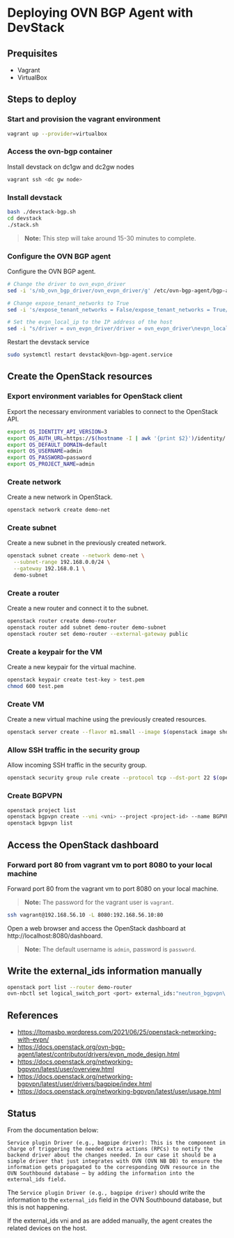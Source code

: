 # Deploying OVN BGP Agent with DevStack

## Prequisites

* Vagrant
* VirtualBox

## Steps to deploy

### Start and provision the vagrant environment

```sh
vagrant up --provider=virtualbox
```

### Access the ovn-bgp container

Install devstack on dc1gw and dc2gw nodes

```sh
vagrant ssh <dc gw node>
```

### Install devstack

```sh
bash ./devstack-bgp.sh
cd devstack
./stack.sh
```

> **Note:** This step will take around 15-30 minutes to complete.

### Configure the OVN BGP agent

Configure the OVN BGP agent.

```sh
# Change the driver to ovn_evpn_driver
sed -i 's/nb_ovn_bgp_driver/ovn_evpn_driver/g' /etc/ovn-bgp-agent/bgp-agent.conf

# Change expose_tenant_networks to True
sed -i 's/expose_tenant_networks = False/expose_tenant_networks = True/g' /etc/ovn-bgp-agent/bgp-agent.conf

# Set the evpn_local_ip to the IP address of the host
sed -i "s/driver = ovn_evpn_driver/driver = ovn_evpn_driver\nevpn_local_ip =$(hostname -I | awk '{print $2}')/g" /etc/ovn-bgp-agent/bgp-agent.conf
```

Restart the devstack service

```sh
sudo systemctl restart devstack@ovn-bgp-agent.service
```

## Create the OpenStack resources

### Export environment variables for OpenStack client

Export the necessary environment variables to connect to the OpenStack API.

```sh
export OS_IDENTITY_API_VERSION=3
export OS_AUTH_URL=https://$(hostname -I | awk '{print $2}')/identity/
export OS_DEFAULT_DOMAIN=default
export OS_USERNAME=admin
export OS_PASSWORD=password
export OS_PROJECT_NAME=admin
```

### Create network

Create a new network in OpenStack.

```sh
openstack network create demo-net
```

### Create subnet

Create a new subnet in the previously created network.

```sh
openstack subnet create --network demo-net \
  --subnet-range 192.168.0.0/24 \
  --gateway 192.168.0.1 \
  demo-subnet
```

### Create a router

Create a new router and connect it to the subnet.

```sh
openstack router create demo-router
openstack router add subnet demo-router demo-subnet
openstack router set demo-router --external-gateway public
```

### Create a keypair for the VM

Create a new keypair for the virtual machine.

```sh
openstack keypair create test-key > test.pem
chmod 600 test.pem
```

### Create VM

Create a new virtual machine using the previously created resources.

```sh
openstack server create --flavor m1.small --image $(openstack image show cirros-0.6.2-x86_64-disk -f value -c id) --nic net-id=$(openstack network show demo-net -f value -c id) --security-group $(openstack security group list -f value -c ID -c Name --project $(openstack project show admin -f value -c id) | grep default | awk '{print $1}' ) --key-name test-key demo-vm1
```

### Allow SSH traffic in the security group

Allow incoming SSH traffic in the security group.

```sh
openstack security group rule create --protocol tcp --dst-port 22 $(openstack security group list -f value -c ID -c Name --project $(openstack project show admin -f value -c id) | grep default | awk '{print $1}' )
```

### Create BGPVPN

```sh
openstack project list
openstack bgpvpn create --vni <vni> --project <project-id> --name BGPVPN1
openstack bgpvpn list
```

## Access the OpenStack dashboard

### Forward port 80 from vagrant vm to port 8080 to your local machine

Forward port 80 from the vagrant vm to port 8080 on your local machine.

> **Note:** The password for the vagrant user is `vagrant`.

```sh
ssh vagrant@192.168.56.10 -L 8080:192.168.56.10:80
```

Open a web browser and access the OpenStack dashboard at http://localhost:8080/dashboard.

> **Note:** The default username is `admin`, password is `password`.

## Write the external_ids information manually

```sh
openstack port list --router demo-router
ovn-nbctl set logical_switch_port <port> external_ids:"neutron_bgpvpn\:vni"=<vni> external_ids:"neutron_bgpvpn\:as"=<as>
```

## References
- https://ltomasbo.wordpress.com/2021/06/25/openstack-networking-with-evpn/
- https://docs.openstack.org/ovn-bgp-agent/latest/contributor/drivers/evpn_mode_design.html
- https://docs.openstack.org/networking-bgpvpn/latest/user/overview.html
- https://docs.openstack.org/networking-bgpvpn/latest/user/drivers/bagpipe/index.html
- https://docs.openstack.org/networking-bgpvpn/latest/user/usage.html


## Status

From the documentation below:

```
Service plugin Driver (e.g., bagpipe driver): This is the component in charge of triggering the needed extra actions (RPCs) to notify the backend driver about the changes needed. In our case it should be a simple driver that just integrates with OVN (OVN NB DB) to ensure the information gets propagated to the corresponding OVN resource in the OVN Southbound database — by adding the information into the external_ids field.
```

The `Service plugin Driver (e.g., bagpipe driver)` should write the information to the `external_ids` field in the OVN Southbound database, but this is not happening.

If the external_ids vni and as are added manually, the agent creates the related devices on the host.
```